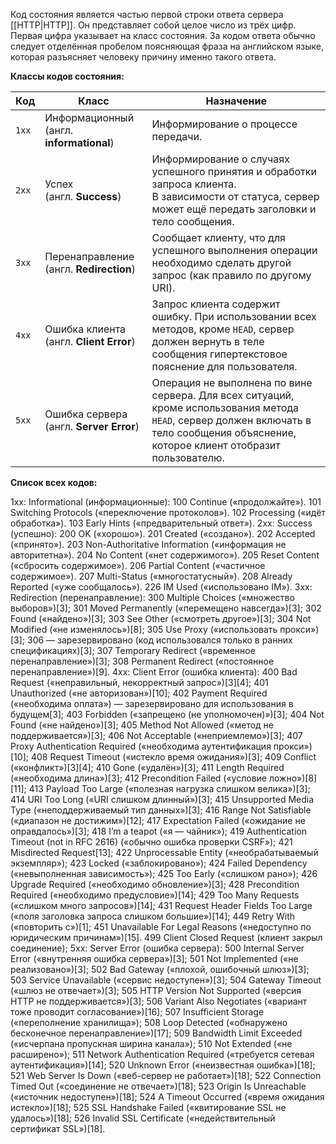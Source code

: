 Код состояния является частью первой строки ответа сервера [[HTTP|HTTP]]. Он представляет собой целое число из трёх цифр. Первая цифра указывает на класс состояния. За кодом ответа обычно следует отделённая пробелом поясняющая фраза на английском языке, которая разъясняет человеку причину именно такого ответа.

**Классы кодов состояния:**

| Код   | Класс                                       | Назначение                                                                                                                                                                              |
| ----- | ------------------------------------------- | --------------------------------------------------------------------------------------------------------------------------------------------------------------------------------------- |
| `1xx` | Информационный<br>(англ. **informational**) | Информирование о процессе передачи.                                                                                                                                                     |
| `2xx` | Успех<br>(англ. **Success**)                | Информирование о случаях успешного принятия и обработки запроса клиента.<br>В зависимости от статуса, сервер может ещё передать заголовки и тело сообщения.                             |
| `3xx` | Перенаправление<br>(англ. **Redirection**)  | Сообщает клиенту, что для успешного выполнения операции необходимо сделать другой запрос (как правило по другому URI).                                                                  |
| `4xx` | Ошибка клиента (англ. **Client Error**)     | Запрос клиента содержит ошибку. При использовании всех методов, кроме `HEAD`, сервер должен вернуть в теле сообщения гипертекстовое пояснение для пользователя.                         |
| `5xx` | Ошибка сервера<br>(англ. **Server Error**)  | Операция не выполнена по вине сервера. Для всех ситуаций, кроме использования метода `HEAD`, сервер должен включать в тело сообщения объяснение, которое клиент отобразит пользователю. |

**Список всех кодов:**

1xx: Informational (информационные):
	100 Continue («продолжайте»).
	101 Switching Protocols («переключение протоколов»).
	102 Processing («идёт обработка»).
	103 Early Hints («предварительный ответ»).
2xx: Success (успешно):
	200 OK («хорошо»).
	201 Created («создано»).
	202 Accepted («принято»).
	203 Non-Authoritative Information («информация не авторитетна»).
	204 No Content («нет содержимого»).
	205 Reset Content («сбросить содержимое»).
	206 Partial Content («частичное содержимое»).
	207 Multi-Status («многостатусный»).
	208 Already Reported («уже сообщалось»).
	226 IM Used («использовано IM»).
3xx: Redirection (перенаправление):
	300 Multiple Choices («множество выборов»)[3];
	301 Moved Permanently («перемещено навсегда»)[3];
	302 Found («найдено»)[3];
	303 See Other («смотреть другое»)[3];
	304 Not Modified («не изменялось»)[8];
	305 Use Proxy («использовать прокси»)[3];
	306 — зарезервировано (код использовался только в ранних спецификациях)[3];
	307 Temporary Redirect («временное перенаправление»)[3];
	308 Permanent Redirect («постоянное перенаправление»)[9].
4xx: Client Error (ошибка клиента):
	400 Bad Request («неправильный, некорректный запрос»)[3][4];
	401 Unauthorized («не авторизован»)[10];
	402 Payment Required («необходима оплата») — зарезервировано для использования в будущем[3];
	403 Forbidden («запрещено (не уполномочен)»)[3];
	404 Not Found («не найдено»)[3];
	405 Method Not Allowed («метод не поддерживается»)[3];
	406 Not Acceptable («неприемлемо»)[3];
	407 Proxy Authentication Required («необходима аутентификация прокси»)[10];
	408 Request Timeout («истекло время ожидания»)[3];
	409 Conflict («конфликт»)[3][4];
	410 Gone («удалён»)[3];
	411 Length Required («необходима длина»)[3];
	412 Precondition Failed («условие ложно»)[8][11];
	413 Payload Too Large («полезная нагрузка слишком велика»)[3];
	414 URI Too Long («URI слишком длинный»)[3];
	415 Unsupported Media Type («неподдерживаемый тип данных»)[3];
	416 Range Not Satisfiable («диапазон не достижим»)[12];
	417 Expectation Failed («ожидание не оправдалось»)[3];
	418 I’m a teapot («я — чайник»);
	419 Authentication Timeout (not in RFC 2616) («обычно ошибка проверки CSRF»);
	421 Misdirected Request[13];
	422 Unprocessable Entity («необрабатываемый экземпляр»);
	423 Locked («заблокировано»);
	424 Failed Dependency («невыполненная зависимость»);
	425 Too Early («слишком рано»);
	426 Upgrade Required («необходимо обновление»)[3];
	428 Precondition Required («необходимо предусловие»)[14];
	429 Too Many Requests («слишком много запросов»)[14];
	431 Request Header Fields Too Large («поля заголовка запроса слишком большие»)[14];
	449 Retry With («повторить с»)[1];
	451 Unavailable For Legal Reasons («недоступно по юридическим причинам»)[15].
	499 Client Closed Request (клиент закрыл соединение);
5xx: Server Error (ошибка сервера):
	500 Internal Server Error («внутренняя ошибка сервера»)[3];
	501 Not Implemented («не реализовано»)[3];
	502 Bad Gateway («плохой, ошибочный шлюз»)[3];
	503 Service Unavailable («сервис недоступен»)[3];
	504 Gateway Timeout («шлюз не отвечает»)[3];
	505 HTTP Version Not Supported («версия HTTP не поддерживается»)[3];
	506 Variant Also Negotiates («вариант тоже проводит согласование»)[16];
	507 Insufficient Storage («переполнение хранилища»);
	508 Loop Detected («обнаружено бесконечное перенаправление»)[17];
	509 Bandwidth Limit Exceeded («исчерпана пропускная ширина канала»);
	510 Not Extended («не расширено»);
	511 Network Authentication Required («требуется сетевая аутентификация»)[14];
	520 Unknown Error («неизвестная ошибка»)[18];
	521 Web Server Is Down («веб-сервер не работает»)[18];
	522 Connection Timed Out («соединение не отвечает»)[18];
	523 Origin Is Unreachable («источник недоступен»)[18];
	524 A Timeout Occurred («время ожидания истекло»)[18];
	525 SSL Handshake Failed («квитирование SSL не удалось»)[18];
	526 Invalid SSL Certificate («недействительный сертификат SSL»)[18].

